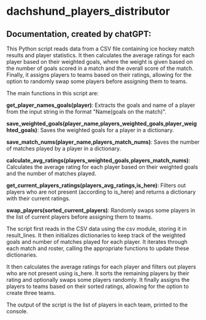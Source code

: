 # dachshund_players_distributor

## Documentation, created by chatGPT:

This Python script reads data from a CSV file containing ice hockey match results and player statistics. It then calculates the average ratings for each player based on their weighted goals, where the weight is given based on the number of goals scored in a match and the overall score of the match. Finally, it assigns players to teams based on their ratings, allowing for the option to randomly swap some players before assigning them to teams.

The main functions in this script are:

**get_player_names_goals(player)**: Extracts the goals and name of a player from the input string in the format "Name(goals on the match)".

**save_weighted_goals(player_name,players_weighted_goals,player_weighted_goals)**: Saves the weighted goals for a player in a dictionary.

**save_match_nums(player_name,players_match_nums)**: Saves the number of matches played by a player in a dictionary.

**calculate_avg_ratings(players_weighted_goals,players_match_nums)**: Calculates the average rating for each player based on their weighted goals and the number of matches played.

**get_current_players_ratings(players_avg_ratings,is_here)**: Filters out players who are not present (according to is_here) and returns a dictionary with their current ratings.

**swap_players(sorted_current_players)**: Randomly swaps some players in the list of current players before assigning them to teams.

The script first reads in the CSV data using the csv module, storing it in result_lines. It then initializes dictionaries to keep track of the weighted goals and number of matches played for each player. It iterates through each match and roster, calling the appropriate functions to update these dictionaries.

It then calculates the average ratings for each player and filters out players who are not present using is_here. It sorts the remaining players by their rating and optionally swaps some players randomly. It finally assigns the players to teams based on their sorted ratings, allowing for the option to create three teams.

The output of the script is the list of players in each team, printed to the console.
